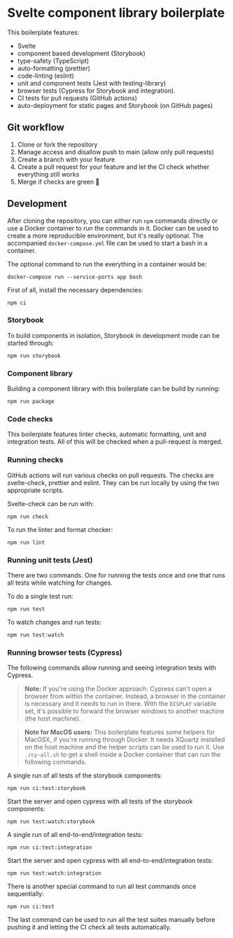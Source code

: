 # Svelte component library boilerplate

This boilerplate features:

- Svelte
- component based development (Storybook)
- type-safety (TypeScript)
- auto-formatting (prettier)
- code-linting (eslint)
- unit and component tests (Jest with testing-library)
- browser tests (Cypress for Storybook and integration).
- CI tests for pull requests (GitHub actions)
- auto-deployment for static pages and Storybook (on GitHub pages)

## Git workflow

1. Clone or fork the repository
2. Manage access and disallow push to main (allow only pull requests)
3. Create a branch with your feature
4. Create a pull request for your feature and let the CI check whether everything still works
5. Merge if checks are green 🙂

## Development

After cloning the repository, you can either run `npm` commands directly or use a Docker container to run the commands in it. Docker can be used to create a more reproducible environment, but it's really optional. The accompanied `docker-compose.yml` file can be used to start a bash in a container.

The optional command to run the everything in a container would be:

```
docker-compose run --service-ports app bash
```

First of all, install the necessary dependencies:

```
npm ci
```

### Storybook

To build components in isolation, Storybook in development mode can be started through:

```
npm run storybook
```

### Component library

Building a component library with this boilerplate can be build by running:

```
npm run package
```

### Code checks

This boilerplate features linter checks, automatic formatting, unit and integration tests. All of this will be checked when a pull-request is merged.

### Running checks

GitHub actions will run various checks on pull requests. The checks are svelte-check, prettier and eslint. They can be run locally by using the two appropriate scripts.

Svelte-check can be run with:

```
npm run check
```

To run the linter and format checker:

```
npm run lint
```

### Running unit tests (Jest)

There are two commands. One for running the tests once and one that runs all tests while watching for changes.

To do a single test run:

```
npm run test
```

To watch changes and run tests:

```
npm run test:watch
```

### Running browser tests (Cypress)

The following commands allow running and seeing integration tests with Cypress.

> **Note:** If you're using the Docker approach: Cypress can't open a browser from within the container. Instead, a browser in the container is necessary and it needs to run in there. With the `DISPLAY` variable set, it's possible to forward the browser windows to another machine (the host machine).

> **Note for MacOS users:** This boilerplate features some helpers for MacOSX, if you're running through Docker. It needs XQuartz installed on the host machine and the helper scripts can be used to run it. Use `./cy-all.sh` to get a shell inside a Docker container that can run the following commands.

A single run of all tests of the storybook components:

```
npm run ci:test:storybook
```

Start the server and open cypress with all tests of the storybook components:

```
npm run test:watch:storybook
```

A single run of all end-to-end/integration tests:

```
npm run ci:test:integration
```

Start the server and open cypress with all end-to-end/integration tests:

```
npm run test:watch:integration
```

There is another special command to run all test commands once sequentially:

```
npm run ci:test
```

The last command can be used to run all the test suites manually before pushing it and letting the CI check all tests automatically.
